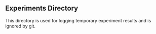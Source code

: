 ## Experiments Directory

This directory is used for logging temporary experiment results and is ignored by git.
